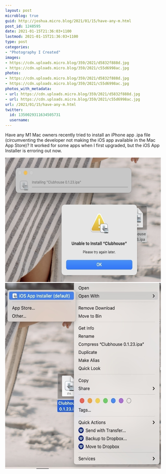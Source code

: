 ```yaml
---
layout: post
microblog: true
guid: http://joshua.micro.blog/2021/01/15/have-any-m.html
post_id: 1248595
date: 2021-01-15T21:36:03+1100
lastmod: 2021-01-15T21:36:03+1100
type: post
categories:
- "Photography I Created"
images:
- https://cdn.uploads.micro.blog/359/2021/d5832f888d.jpg
- https://cdn.uploads.micro.blog/359/2021/c55d6998ac.jpg
photos:
- https://cdn.uploads.micro.blog/359/2021/d5832f888d.jpg
- https://cdn.uploads.micro.blog/359/2021/c55d6998ac.jpg
photos_with_metadata:
- url: https://cdn.uploads.micro.blog/359/2021/d5832f888d.jpg
- url: https://cdn.uploads.micro.blog/359/2021/c55d6998ac.jpg
url: /2021/01/15/have-any-m.html
twitter:
  id: 1350029311634505731
  username: 
---
```

Have any M1 Mac owners recently tried to install an iPhone app .ipa file (circumventing the developer not making the iOS app available in the Mac App Store)? It worked for some apps when I first upgraded, but the iOS App Installer is erroring out now.

<img src="uploads/2021/d5832f888d.jpg" width="600" height="402" alt="" /><img src="uploads/2021/c55d6998ac.jpg" width="564" height="600" alt="" />
